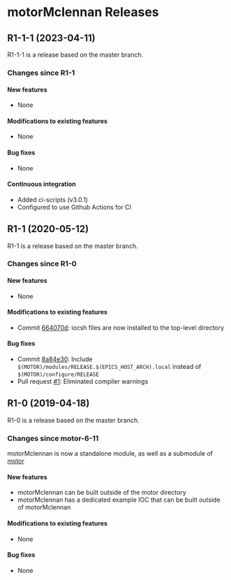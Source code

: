 # motorMclennan Releases

## __R1-1-1 (2023-04-11)__
R1-1-1 is a release based on the master branch.

### Changes since R1-1

#### New features
* None

#### Modifications to existing features
* None

#### Bug fixes
* None

#### Continuous integration
* Added ci-scripts (v3.0.1)
* Configured to use Github Actions for CI

## __R1-1 (2020-05-12)__
R1-1 is a release based on the master branch.  

### Changes since R1-0

#### New features
* None

#### Modifications to existing features
* Commit [664070d](https://github.com/epics-motor/motorMclennan/commit/664070de78d7840f3f4057b20e5e97d6ac224688): iocsh files are now installed to the top-level directory

#### Bug fixes
* Commit [8a84e30](https://github.com/epics-motor/motorMclennan/commit/8a84e307b9bc2cb608a223bf9a3187934ed475d8): Include ``$(MOTOR)/modules/RELEASE.$(EPICS_HOST_ARCH).local`` instead of ``$(MOTOR)/configure/RELEASE``
* Pull request [#1](https://github.com/epics-motor/motorMclennan/pull/1): Eliminated compiler warnings

## __R1-0 (2019-04-18)__
R1-0 is a release based on the master branch.  

### Changes since motor-6-11

motorMclennan is now a standalone module, as well as a submodule of [motor](https://github.com/epics-modules/motor)

#### New features
* motorMclennan can be built outside of the motor directory
* motorMclennan has a dedicated example IOC that can be built outside of motorMclennan

#### Modifications to existing features
* None

#### Bug fixes
* None
